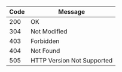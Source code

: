 
| Code | Message |
|------|---------|
| 200  | OK |
| 304  | Not Modified |
| 403  | Forbidden |
| 404  | Not Found |
| 505  | HTTP Version Not Supported |

